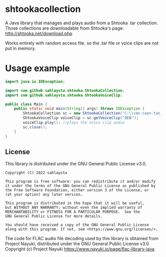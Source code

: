 # shtookacollection
A Java library that manages and plays audio from a Shtooka .tar collection. Those collections are downloadable from Shtooka's page: http://shtooka.net/download.php

Works entirely with random access file, so the .tar file or voice clips are not put in memory.

<h1>Usage example</h1>

```java
import java.io.IOException;

import com.github.sahlaysta.shtooka.ShtookaCollection;
import com.github.sahlaysta.shtooka.ShtookaVoiceClip;

public class Main {
    public static void main(String[] args) throws IOException {
        ShtookaCollection sc = new ShtookaCollection("C:\\cmn-caen-tan_flac.tar");
        ShtookaVoiceClip voiceClip = sc.getVoiceClip("效率");
        voiceClip.play(); //plays the voice clip audio
        sc.close();
    }
}
```

<h2>License</h2>
This library is distributed under the GNU General Public License v3.0.

    Copyright (C) 2022 sahlaysta
    
    This program is free software: you can redistribute it and/or modify
    it under the terms of the GNU General Public License as published by
    the Free Software Foundation, either version 3 of the License, or
    (at your option) any later version.
    
    This program is distributed in the hope that it will be useful,
    but WITHOUT ANY WARRANTY; without even the implied warranty of
    MERCHANTABILITY or FITNESS FOR A PARTICULAR PURPOSE.  See the
    GNU General Public License for more details.
    
    You should have received a copy of the GNU General Public License
    along with this program. If not, see <https://www.gnu.org/licenses/>.

The code for FLAC audio file decoding used by this library is obtained from Project Nayuki, distributed under the GNU General Public License v3.0<br>
Copyright (c) Project Nayuki https://www.nayuki.io/page/flac-library-java
